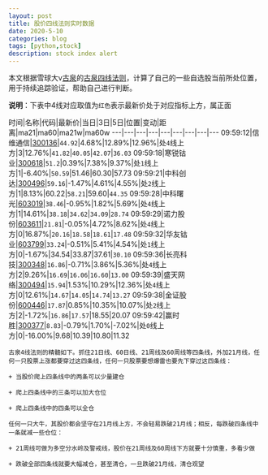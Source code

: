 ```yaml
---
layout: post
title: 股价四线法则实时数据
date: 2020-5-10
categories: blog
tags: [python,stock]
description: stock index alert
---
```



本文根据雪球大v[古泉](https://xueqiu.com/u/7148646888)的[古泉四线法则](https://xueqiu.com/7148646888/130498192)，计算了自己的一些自选股当前所处位置，用于持续追踪验证，帮助自己进行判断。

**说明**：下表中4线对应取值为`红色`表示最新价处于对应指标上方，属正面

时间|名称|代码|最新价|当日|3日|5日|位置|变动|距离|ma21|ma60|ma21w|ma60w
---|---|---|---|---|---|---|---|---
09:59:12|信维通信|[300136](https://xueqiu.com/S/SZ300136)|`44.92`|4.68%|12.89%|12.96%|处`4`线上方|3|12.76%|`41.82`|`40.05`|`42.07`|`36.03`
09:59:18|寒锐钴业|[300618](https://xueqiu.com/S/SZ300618)|`51.2`|0.39%|7.38%|9.37%|处`1`线上方|1|-6.40%|`50.59`|51.46|60.30|57.73
09:59:21|中科创达|[300496](https://xueqiu.com/S/SZ300496)|`59.16`|-1.47%|4.61%|4.55%|处`2`线上方|1|8.13%|60.22|`58.21`|59.60|`44.35`
09:59:28|中科曙光|[603019](https://xueqiu.com/S/SH603019)|`38.46`|-0.95%|1.82%|5.69%|处`4`线上方|1|14.61%|`38.18`|`34.62`|`34.09`|`28.74`
09:59:29|诺力股份|[603611](https://xueqiu.com/S/SH603611)|`21.81`|-0.05%|4.72%|8.62%|处`4`线上方|0|16.87%|`20.16`|`18.58`|`18.61`|`17.48`
09:59:32|华友钴业|[603799](https://xueqiu.com/S/SH603799)|`33.24`|-0.51%|5.41%|4.54%|处`1`线上方|0|-1.67%|34.54|33.87|37.61|`30.10`
09:59:36|长亮科技|[300348](https://xueqiu.com/S/SZ300348)|`16.86`|-0.71%|3.86%|5.36%|处`4`线上方|2|9.26%|`16.69`|`16.06`|`16.60`|`13.00`
09:59:39|盛天网络|[300494](https://xueqiu.com/S/SZ300494)|`15.94`|1.53%|10.29%|12.36%|处`4`线上方|0|12.61%|`14.67`|`14.05`|`14.74`|`13.27`
09:59:38|金证股份|[600446](https://xueqiu.com/S/SH600446)|`17.87`|0.85%|10.35%|10.07%|处`2`线上方|2|-1.72%|`16.86`|`17.57`|18.55|20.07
09:59:42|赢时胜|[300377](https://xueqiu.com/S/SZ300377)|`8.83`|-0.79%|1.70%|-7.02%|处`0`线上方|0|-16.00%|9.68|10.39|10.80|11.32

```
古泉4线法则的精髓如下。抓住21日线、60日线、21周线及60周线等四条线，外加21月线，任何一只股票上涨都要穿过这四条线，任何一只股票要想爆雷也要先下穿过这四条线：

+ 当股价爬上四条线中的两条可以少量建仓

+ 爬上四条线中的三条可以加大仓位

+ 爬上四条线中的四条可以全仓

任何一只大牛，其股价都会坚守在21月线上方，不会轻易跌破21月线；相反，每跌破四条线中一条就减一些仓位：

+ 21周线可做为多空分水岭及警戒线，股价在21周线及60周线下方就要十分慎重，多看少做

+ 跌破全部四条线就要大幅减仓，甚至清仓，一旦跌破21月线，清仓观望
```